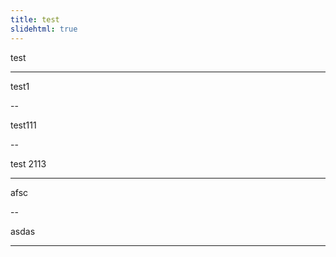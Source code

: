 ```yaml
---
title: test
slidehtml: true
---
```



test

---


test1

--

test111

--

test 2113

---


afsc

--

asdas

---

